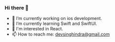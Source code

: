 ### Hi there 👋

- 🔭 I’m currently working on ios development.
- 🌱 I’m currently learning Swift and SwiftUI.
- 🧐 I'm interested in React.
- 📫 How to reach me: devsinghindra@gmail.com
